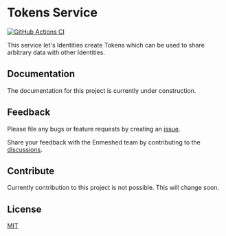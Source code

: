# Tokens Service

[![GitHub Actions CI](https://github.com/nmshd/bkb-tokens/workflows/Publish/badge.svg)](https://github.com/nmshd/bkb-tokens/actions?query=workflow%3APublish)

This service let's Identities create Tokens which can be used to share arbitrary data with other Identities.

## Documentation

The documentation for this project is currently under construction.

## Feedback

Please file any bugs or feature requests by creating an [issue](https://github.com/nmshd/feedback/issues).

Share your feedback with the Enmeshed team by contributing to the [discussions](https://github.com/nmshd/feedback/discussions).

## Contribute

Currently contribution to this project is not possible. This will change soon.

## License

[MIT](LICENSE)
